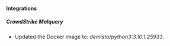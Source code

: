 #### Integrations
##### CrowdStrike Malquery
- Updated the Docker image to: *demisto/python3:3.10.1.25933*.
